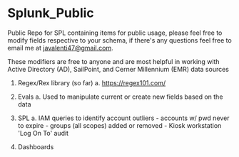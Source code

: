 # Splunk_Public
Public Repo for SPL containing items for public usage, please feel free to modify fields respective to your schema, if there's any questions feel free to email me at javalenti47@gmail.com.  

These modifiers are free to anyone and are most helpful in working with Active Directory (AD), SailPoint, and Cerner Millennium (EMR) data sources

  1. Regex/Rex library (so far)
     a. https://regex101.com/

  2. Evals
     a. Used to manipulate current or create new fields based on the data

  3. SPL
     a. IAM queries to identify account outliers
         - accounts w/ pwd never to expire
         - groups (all scopes) added or removed
         - Kiosk workstation 'Log On To' audit

   4. Dashboards
     
